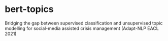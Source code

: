 # bert-topics
Bridging the gap between supervised classification and unsupervised topic modelling for social-media assisted crisis management (Adapt-NLP EACL 2021)
